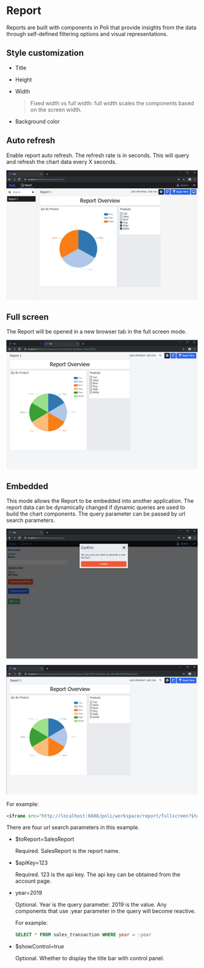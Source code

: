 # Report

Reports are built with components in Poli that provide insights from the data through self-defined filtering options and visual representations. 

## Style customization


* Title
* Height
* Width
  
  > Fixed width vs full width: full width scales the components based on the screen width.
* Background color

## Auto refresh

Enable report auto refresh. The refresh rate is in seconds. This will query and refresh the chart data every X seconds. 

![autorefresh](_images/screenshots/autorefresh.jpg)

## Full screen

The Report will be opened in a new browser tab in the full screen mode.

![fullscreen](_images/screenshots/fullscreen.jpg)

## Embedded

This mode allows the Report to be embedded into another application. The report data can be dynamically changed if dynamic queries are used to build the chart components. The query parameter can be passed by url search parameters. 

![apikey](_images/screenshots/apikey.jpg)

![apikey2](_images/screenshots/apikey2.jpg)

For example:
```html
<iframe src="http://localhost:6688/poli/workspace/report/fullscreen?$toReport=SalesReport$apiKey=ap_12345678&$showControl=true&year=2019"></iframe>
```

There are four url search parameters in this example.
    
* $toReport=SalesReport 

  Required. SalesReport is the report name.

* $apiKey=123

  Required. 123 is the api key. The api key can be obtained from the account page.

* year=2019

  Optional. Year is the query parameter. 2019 is the value. Any components that use :year parameter in the query will become reactive.

  For example:
  ```sql
  SELECT * FROM sales_transaction WHERE year = :year
  ```

* $showControl=true

  Optional. Whether to display the title bar with control panel.